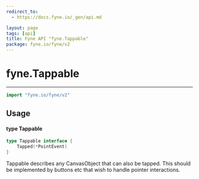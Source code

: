 ```yaml
---
redirect_to:
  - https://docs.fyne.io/_gen/api.md

layout: page
tags: [api]
title: Fyne API "fyne.Tappable"
package: fyne.io/fyne/v2
---
```

# fyne.Tappable
---
```go
import "fyne.io/fyne/v2"
```

## Usage

#### type Tappable

```go
type Tappable interface {
	Tapped(*PointEvent)
}
```

Tappable describes any CanvasObject that can also be tapped. This should be implemented by buttons etc that wish to handle pointer interactions.
